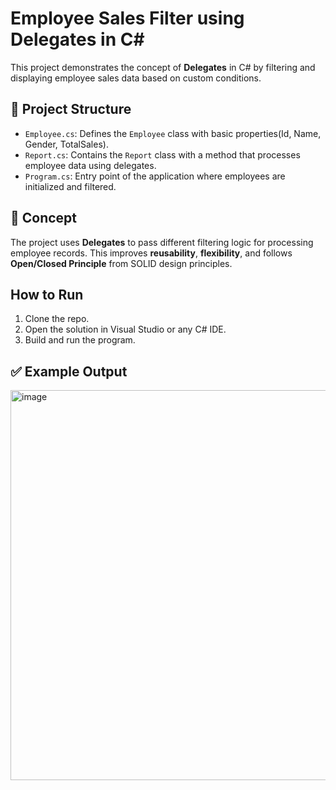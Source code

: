 # Employee Sales Filter using Delegates in C#

This project demonstrates the concept of **Delegates** in C# by filtering and displaying employee sales data based on custom conditions.

## 📁 Project Structure

- `Employee.cs`: Defines the `Employee` class with basic properties(Id, Name, Gender, TotalSales).
- `Report.cs`: Contains the `Report` class with a method that processes employee data using delegates.
- `Program.cs`: Entry point of the application where employees are initialized and filtered.

## 🧠 Concept

The project uses **Delegates** to pass different filtering logic for processing employee records. 
This improves **reusability**, **flexibility**, and follows **Open/Closed Principle** from SOLID design principles.

## How to Run

1. Clone the repo.
2. Open the solution in Visual Studio or any C# IDE.
3. Build and run the program.

## ✅ Example Output

<img width="1098" height="624" alt="image" src="https://github.com/user-attachments/assets/a9be3eea-260f-4943-be94-af3ef39902e9" />


